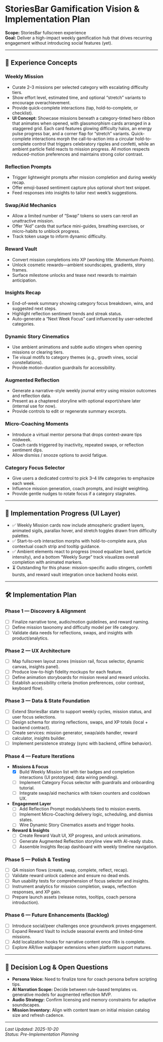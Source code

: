 # StoriesBar Gamification Vision & Implementation Plan

**Scope:** StoriesBar fullscreen experience  
**Goal:** Deliver a high-impact weekly gamification hub that drives recurring engagement without introducing social features (yet).

---

## 🌟 Experience Concepts

### Weekly Mission

- Curate 2–3 missions per selected category with escalating difficulty tiers.
- Show effort level, estimated time, and optional “stretch” variants to encourage overachievement.
- Provide quick-complete interactions (tap, hold-to-complete, or checklist).
- **UI Concept:** Showcase missions beneath a category-tinted hero ribbon that animates when opened, with glassmorphism cards arranged in a staggered grid. Each card features glowing difficulty halos, an energy pulse progress bar, and a corner flap for “stretch” variants. Quick-complete interactions morph the call-to-action into a circular hold-to-complete control that triggers celebratory ripples and confetti, while an ambient particle field reacts to mission progress. All motion respects reduced-motion preferences and maintains strong color contrast.

### Reflection Prompts

- Trigger lightweight prompts after mission completion and during weekly recap.
- Offer emoji-based sentiment capture plus optional short text snippet.
- Feed responses into insights to tailor next week’s suggestions.

### Swap/Aid Mechanics

- Allow a limited number of “Swap” tokens so users can reroll an unattractive mission.
- Offer “Aid” cards that surface mini-guides, breathing exercises, or micro-habits to unblock progress.
- Track token usage to inform dynamic difficulty.

### Reward Vault

- Convert mission completions into XP (working title: _Momentum Points_).
- Unlock cosmetic rewards—ambient soundscapes, gradients, story frames.
- Surface milestone unlocks and tease next rewards to maintain anticipation.

### Insights Recap

- End-of-week summary showing category focus breakdown, wins, and suggested next steps.
- Highlight reflection sentiment trends and streak status.
- Auto-generate a “Next Week Focus” card influenced by user-selected categories.

### Dynamic Story Cinematics

- Use ambient animations and subtle audio stingers when opening missions or clearing tiers.
- Tie visual motifs to category themes (e.g., growth vines, social constellations).
- Provide motion-duration guardrails for accessibility.

### Augmented Reflection

- Generate a narrative-style weekly journal entry using mission outcomes and reflection data.
- Present as a chaptered storyline with optional export/share later (internal use for now).
- Provide controls to edit or regenerate summary excerpts.

### Micro-Coaching Moments

- Introduce a virtual mentor persona that drops context-aware tips midweek.
- Coach cards triggered by inactivity, repeated swaps, or reflection sentiment dips.
- Allow dismiss / snooze options to avoid fatigue.

### Category Focus Selector

- Give users a dedicated control to pick 3–4 life categories to emphasize each week.
- Influence mission generation, coach prompts, and insight weighting.
- Provide gentle nudges to rotate focus if a category stagnates.

---

## 🚧 Implementation Progress (UI Layer)

- ✅ Weekly Mission cards now include atmospheric gradient layers, animated sigils, parallax hover, and stretch toggles drawn from difficulty palettes.
- ✅ Start-to-orb interaction morphs with hold-to-complete aura, plus contextual coach strip and tooltip guidance.
- ✅ Ambient elements react to progress (mood equalizer band, particle intensity), and a bottom “Weekly Surge” track visualizes overall completion with animated markers.
- ⏳ Outstanding for this phase: mission-specific audio stingers, confetti bursts, and reward vault integration once backend hooks exist.

---

## 🛠️ Implementation Plan

### Phase 1 — Discovery & Alignment

- [ ] Finalize narrative tone, audio/motion guidelines, and reward naming.
- [ ] Define mission taxonomy and difficulty model per life category.
- [ ] Validate data needs for reflections, swaps, and insights with product/analytics.

### Phase 2 — UX Architecture

- [ ] Map fullscreen layout zones (mission rail, focus selector, dynamic canvas, insights panel).
- [ ] Produce low-to-high fidelity mockups for each feature.
- [ ] Define animation storyboards for mission reveal and reward unlocks.
- [ ] Establish accessibility criteria (motion preferences, color contrast, keyboard flow).

### Phase 3 — Data & State Foundation

- [ ] Extend StoriesBar state to support weekly cycles, mission status, and user focus selections.
- [ ] Design schema for storing reflections, swaps, and XP totals (local + backend contract).
- [ ] Create services: mission generator, swap/aids handler, reward calculator, insights builder.
- [ ] Implement persistence strategy (sync with backend, offline behavior).

### Phase 4 — Feature Iterations

- **Missions & Focus**
  - [x] Build Weekly Mission list with tier badges and completion interactions (UI prototyped; data wiring pending).
  - [ ] Implement Category Focus selector with guardrails and onboarding tutorial.
  - [ ] Integrate swap/aid mechanics with token counters and cooldown UX.
- **Engagement Layer**
  - [ ] Add Reflection Prompt modals/sheets tied to mission events.
  - [ ] Implement Micro-Coaching delivery logic, scheduling, and dismiss states.
  - [ ] Wire Dynamic Story Cinematics assets and trigger hooks.
- **Reward & Insights**
  - [ ] Create Reward Vault UI, XP progress, and unlock animations.
  - [ ] Generate Augmented Reflection storyline view with AI-ready stubs.
  - [ ] Assemble Insights Recap dashboard with weekly timeline navigation.

### Phase 5 — Polish & Testing

- [ ] QA mission flows (create, swap, complete, reflect, recap).
- [ ] Validate reward unlock cadence and ensure no dead ends.
- [ ] Run usability tests for comprehension of focus selector and insights.
- [ ] Instrument analytics for mission completion, swaps, reflection responses, and XP gain.
- [ ] Prepare launch assets (release notes, tooltips, coach persona introduction).

### Phase 6 — Future Enhancements (Backlog)

- [ ] Introduce social/peer challenges once groundwork proves engagement.
- [ ] Expand Reward Vault to include seasonal events and limited-time missions.
- [ ] Add localization hooks for narrative content once i18n is complete.
- [ ] Explore AR/live wallpaper extensions when platform support matures.

---

## 📌 Decision Log & Open Questions

- **Persona Voice:** Need to finalize tone for coach persona before scripting tips.
- **AI Narration Scope:** Decide between rule-based templates vs. generative models for augmented reflection MVP.
- **Audio Strategy:** Confirm licensing and memory constraints for adaptive soundscapes.
- **Mission Inventory:** Align with content team on initial mission catalog size and refresh cadence.

---

_Last Updated: 2025-10-20_  
_Status: Pre-Implementation Planning_
